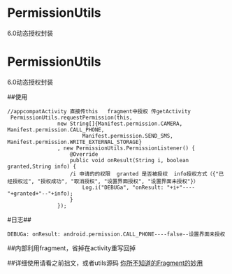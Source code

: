 # PermissionUtils
6.0动态授权封装
# PermissionUtils
6.0动态授权封装

##使用
```
//appcompatActivity 直接传this   fragment中授权 传getActivity
 PermissionUtils.requestPermission(this,
                new String[]{Manifest.permission.CAMERA, Manifest.permission.CALL_PHONE,
                        Manifest.permission.SEND_SMS, Manifest.permission.WRITE_EXTERNAL_STORAGE}
                , new PermissionUtils.PermissionListener() {
                    @Override
                    public void onResult(String i, boolean granted,String info) {
                    /i 申请的的权限  granted 是否被授权  info授权方式（{"已经授权过", "授权成功", "取消授权", "设置界面授权", "设置界面未授权"}）
                        Log.i("DEBUGa", "onResult: "+i+"----"+granted+"--"+info);
                    }
                });
```
#日志##
```
DEBUGa: onResult: android.permission.CALL_PHONE----false--设置界面未授权

```


##内部利用fragment，省掉在activity重写回掉

##详细使用请看之前拙文，或者utils源码
[你所不知道的Fragment的妙用](http://www.jianshu.com/p/57ce48c73dbe)


